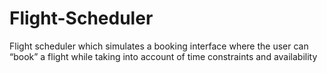 # Flight-Scheduler
Flight scheduler which simulates a booking interface where the user can “book” a flight while taking into account of time constraints and availability 
